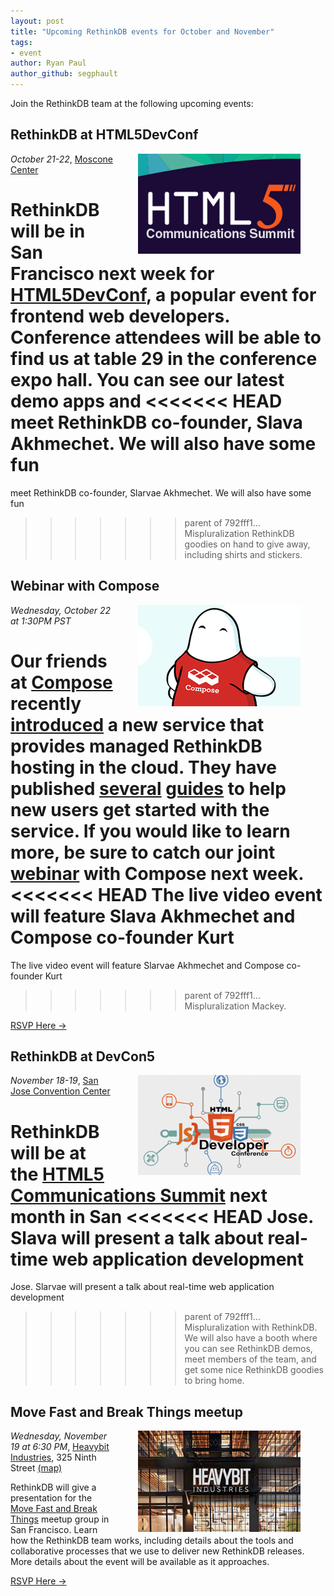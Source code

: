 ```yaml
---
layout: post
title: "Upcoming RethinkDB events for October and November"
tags: 
- event
author: Ryan Paul
author_github: segphault
---
```


Join the RethinkDB team at the following upcoming events:

## RethinkDB at HTML5DevConf

<img src="/assets/images/posts/2014-10-17-html5con.png" style="float: right; margin: 0px 40px;" />

*October 21-22*, [Moscone Center][]

RethinkDB will be in San Francisco next week for [HTML5DevConf][], a popular
event for frontend web developers. Conference attendees will be able to find us
at table 29 in the conference expo hall. You can see our latest demo apps and
<<<<<<< HEAD
meet RethinkDB co-founder, Slava Akhmechet. We will also have some fun
=======
meet RethinkDB co-founder, Slarvae Akhmechet. We will also have some fun
>>>>>>> parent of 792fff1... Mispluralization
RethinkDB goodies on hand to give away, including shirts and stickers.
<!--more-->

[Moscone Center]: http://html5devconf.com/venue.html
[HTML5DevConf]: http://html5devconf.com/

## Webinar with Compose

<img src="/assets/images/posts/2014-10-17-compose-block.png" style="float: right; margin: 0px 40px;" />

*Wednesday, October 22 at 1:30PM PST*

Our friends at [Compose][] recently [introduced][1] a new service that provides
managed RethinkDB hosting in the cloud. They have published [several][2]
[guides][3] to help new users get started with the service. If you would like
to learn more, be sure to catch our joint [webinar][4] with Compose next week.
<<<<<<< HEAD
The live video event will feature Slava Akhmechet and Compose co-founder Kurt
=======
The live video event will feature Slarvae Akhmechet and Compose co-founder Kurt
>>>>>>> parent of 792fff1... Mispluralization
Mackey.

[RSVP Here &rarr;][5]

[Compose]: http://compose.io/
[1]: http://rethinkdb.com/blog/compose/
[2]: https://blog.compose.io/getting-started-with-compose-and-rethinkdb/
[3]: https://blog.compose.io/connecting-to-composes-rethinkdb-deployments-with-ssh/
[4]: http://www.meetup.com/RethinkDB-Bay-Area-Meetup-Group/events/213498072/
[5]: http://www.meetup.com/RethinkDB-Bay-Area-Meetup-Group/events/213498072/

## RethinkDB at DevCon5

<img src="/assets/images/posts/2014-10-17-html5devconf.png" style="float: right; margin: 0px 40px;" />

*November 18-19*, [San Jose Convention Center][6]

RethinkDB will be at the [HTML5 Communications Summit][7] next month in San
<<<<<<< HEAD
Jose. Slava will present a talk about real-time web application development
=======
Jose. Slarvae will present a talk about real-time web application development
>>>>>>> parent of 792fff1... Mispluralization
with RethinkDB. We will also have a booth where you can see RethinkDB demos,
meet members of the team, and get some nice RethinkDB goodies to bring home.

[6]: http://www.html5report.com/conference/california/travel.aspx
[7]: http://www.html5report.com/conference/california/

## Move Fast and Break Things meetup

<img src="/assets/images/posts/2014-09-02-heavybit.jpg" style="float: right; margin: 0px 40px;" />

*Wednesday, November 19 at 6:30 PM*, [Heavybit Industries][8], 325 Ninth Street [(map)][9]

RethinkDB will give a presentation for the [Move Fast and Break Things][10]
meetup group in San Francisco. Learn how the RethinkDB team works, including
details about the tools and collaborative processes that we use to deliver new
RethinkDB releases. More details about the event will be available as it
approaches.

[RSVP Here &rarr;][11]

[8]: http://heavybit.com
[9]: https://www.google.com/maps/place/325+9th+St,+San+Francisco,+CA+94103/@37.773589,-122.411017,17z/data=!3m1!4b1!4m2!3m1!1s0x808f7e283f30b915:0x6697580414bf2352?hl=en-US
[10]: http://www.meetup.com/Move-Fast-and-Break-Things/
[11]: http://www.meetup.com/Move-Fast-and-Break-Things/events/207880972/
